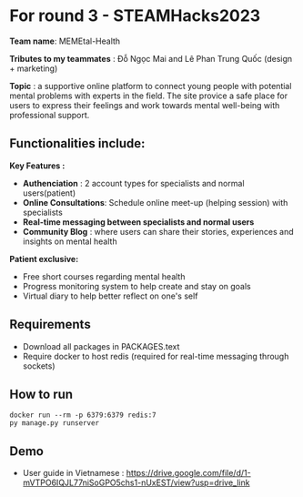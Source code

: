 # For round 3 - STEAMHacks2023
**Team name**: MEMEtal-Health
  
**Tributes to my teammates** : Đỗ Ngọc Mai and Lê Phan Trung Quốc (design + marketing)
  
**Topic** : a supportive online platform to connect young people with potential mental problems with experts in the field. The site provice a safe place for users to express their feelings and work towards mental well-being with professional support.

## Functionalities include:
**Key Features :**
- **Authenciation** : 2 account types for specialists and normal users(patient)
- **Online Consultations**: Schedule online meet-up (helping session) with specialists
- **Real-time messaging between specialists and normal users**
- **Community Blog** : where users can share their stories, experiences and insights on mental health

**Patient exclusive:**
  - Free short courses regarding mental health
  - Progress monitoring system to help create and stay on goals
  - Virtual diary to help better reflect on one's self

## Requirements
- Download all packages in PACKAGES.text
- Require docker to host redis (required for real-time messaging through sockets)

## How to run
```
docker run --rm -p 6379:6379 redis:7
py manage.py runserver
```
## Demo

- User guide in Vietnamese : https://drive.google.com/file/d/1-mVTPO6IQJL77niSoGPO5chs1-nUxEST/view?usp=drive_link
